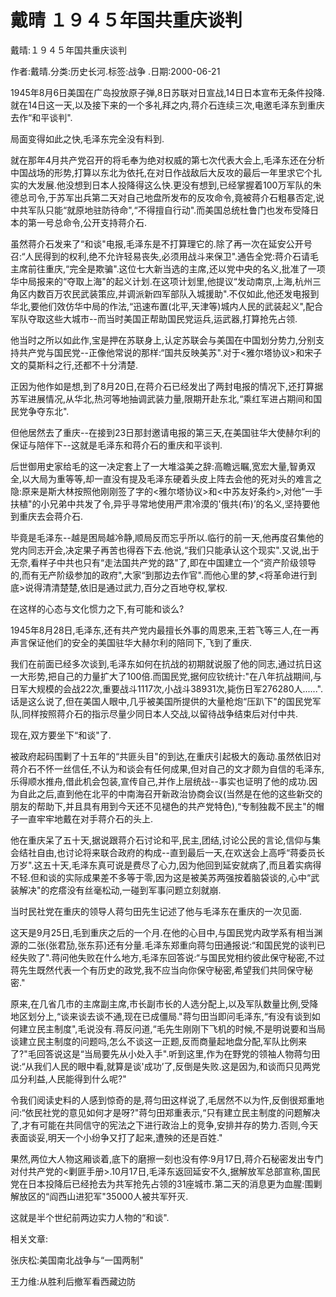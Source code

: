 # 戴晴  １９４５年国共重庆谈判    
    
戴晴:１９４５年国共重庆谈判    
作者:戴晴.分类:历史长河.标签:战争 .日期:2000-06-21    
1945年8月6日美国在广岛投放原子弹,8日苏联对日宣战,14日日本宣布无条件投降.就在14日这一天,以及接下来的一个多礼拜之内,蒋介石连续三次,电邀毛泽东到重庆去作“和平谈判".    
局面变得如此之快,毛泽东完全没有料到.    
就在那年4月共产党召开的将毛奉为绝对权威的第七次代表大会上,毛泽东还在分析中国战场的形势,打算以东北为依托,在对日作战敌后大反攻的最后一年里求它个扎实的大发展.他没想到日本人投降得这么快.更没有想到,已经掌握着100万军队的朱德总司令,于苏军出兵第二天对自己地盘所发布的反攻命令,竟被蒋介石粗暴否定,说中共军队只能“就原地驻防待命",“不得擅自行动".而美国总统杜鲁门也发布受降日本的第一号总命令,公开支持蒋介石.    
虽然蒋介石发来了“和谈"电报,毛泽东是不打算理它的.除了再一次在延安公开号召:“人民得到的权利,绝不允许轻易丧失,必须用战斗来保卫".通告全党:蒋介石请毛主席前往重庆,“完全是欺骗".这位七大新当选的主席,还以党中央的名义,批准了一项华中局报来的“夺取上海"的起义计划.在这项计划里,他提议“发动南京,上海,杭州三角区内数百万农民武装策应,并调派新四军部队入城援助".不仅如此,他还发电报到华北,要他们效仿华中局的作法,“迅速布置(北平,天津等)城内人民的武装起义",配合军队夺取这些大城市--而当时美国正帮助国民党运兵,运武器,打算抢先占领.    
他当时之所以如此作,宝是押在苏联身上,认定苏联会与美国在中国划分势力,分别支持共产党与国民党--正像他常说的那样:“国共反映美苏".对于<雅尔塔协议>和宋子文的莫斯科之行,还都不十分清楚.    
正因为他作如是想,到了8月20日,在蒋介石已经发出了两封电报的情况下,还打算据苏军进展情况,从华北,热河等地抽调武装力量,限期开赴东北,“乘红军进占期间和国民党争夺东北".    
但他居然去了重庆--在接到23日那封邀请电报的第三天,在美国驻华大使赫尔利的保证与陪伴下--这就是毛泽东和蒋介石的重庆和平谈判.    
后世御用史家给毛的这一决定套上了一大堆溢美之辞:高瞻远瞩,宽宏大量,智勇双全,以大局为重等等,却一直没有提及毛泽东硬着头皮上阵去会他的死对头的难言之隐:原来是斯大林按照他刚刚签了字的<雅尔塔协议>和<中苏友好条约>,对他“一手扶植"的小兄弟中共发了令,异乎寻常地使用严肃冷漠的'俄共(布)’的名义,坚持要他到重庆去会蒋介石.    
毕竟是毛泽东--越是困局越冷静,顺局反而忘乎所以.临行的前一天,他再度召集他的党内同志开会,决定果子再苦也得吞下去.他说,“我们只能承认这个现实".又说,出于无奈,看样子中共也只有“走法国共产党的路"了,即在中国建立一个“资产阶级领导的,而有无产阶级参加的政府",大家“到那边去作官".而他心里的梦,<将革命进行到底>说得清清楚楚,依旧是通过武力,百分之百地夺权,掌权.    
在这样的心态与文化惯力之下,有可能和谈么?    
1945年8月28日,毛泽东,还有共产党内最擅长外事的周恩来,王若飞等三人,在一再声言保证他们的安全的美国驻华大赫尔利的陪同下,飞到了重庆.    
我们在前面已经多次谈到,毛泽东如何在抗战的初期就说服了他的同志,通过抗日这一大形势,把自己的力量扩大了100倍.而国民党,据何应钦统计:"在八年抗战期间,与日军大规模的会战22次,重要战斗1117次,小战斗38931次,毙伤日军276280人......".话是这么说了,但在美国人眼中,几乎被美国所提供的大量枪炮“压趴下"的国民党军队,同样按照蒋介石的指示尽量少同日本人交战,以留待战争结束后对付中共.    
现在,双方要坐下“和谈"了.    
被政府起码围剿了十五年的“共匪头目"的到达,在重庆引起极大的轰动.虽然依旧对蒋介石不怀一丝信任,不认为和谈会有任何成果,但对自己的文才颇为自信的毛泽东,乐得顺水推舟,借此机会包装,宣传自己,并作上层统战--事实也证明了他的成功.因为自此之后,直到他在北平的中南海召开新政治协商会议(当然是在他的这些新交的朋友的帮助下,并且具有用到今天还不见褪色的共产党特色),“专制独裁不民主"的帽子一直牢牢地戴在对手蒋介石的头上.    
他在重庆呆了五十天,据说跟蒋介石讨论和平,民主,团结,讨论公民的言论,信仰与集会结社自由,也讨论将来联合政府的构成--直到最后一天,在欢送会上高呼“蒋委员长万岁".这五十天,毛泽东真可说是费尽了心力,因为他回到延安就病了,而且着实病得不轻.但和谈的实际成果差不多等于零,因为这是被美苏两强按着脑袋谈的,心中“武装解决"的疙瘩没有丝毫松动,一碰到军事问题立刻就崩.    
当时民社党在重庆的领导人蒋匀田先生记述了他与毛泽东在重庆的一次见面.    
这天是9月25日,毛到重庆之后的一个月.在他的心目中,与国民党内政学系有相当渊源的二张(张君劢,张东荪)还有分量.毛泽东郑重向蒋匀田通报说:“和国民党的谈判已经失败了".蒋问他失败在什么地方,毛泽东回答说:“与国民党相约彼此保守秘密,不过蒋先生既然代表一个有历史的政党,我不应当向你保守秘密,希望我们共同保守秘密."    
原来,在几省几市的主席副主席,市长副市长的人选分配上,以及军队数量比例,受降地区划分上,“谈来谈去谈不通,现在已成僵局."蒋匀田当即问毛泽东,“有没有谈到如何建立民主制度",毛说没有.蒋反问道,“毛先生刚刚下飞机的时候,不是明说要和当局谈建立民主制度的问题吗,怎么不谈这一正题,反而商量起地盘分配,军队比例来了?"毛回答说这是“当局要先从小处入手".听到这里,作为在野党的领袖人物蒋匀田说:“从我们人民的眼中看,就算是谈'成功’了,反倒是失败.这是因为,和谈而只见两党瓜分利益,人民能得到什么呢?"    
令我们阅读史料的人感到惊奇的是,蒋匀田这样说了,毛居然不以为忤,反倒很郑重地问:“依民社党的意见如何才是呀?"蒋匀田郑重表示,“只有建立民主制度的问题解决了,才有可能在共同信守的宪法之下进行政治上的竞争,安排并存的势力.否则,今天表面谈妥,明天一个小纷争又打了起来,遭殃的还是百姓."    
果然,两位大人物这厢谈着,底下的磨擦一刻也没有停:9月17日,蒋介石秘密发出专门对付共产党的<剿匪手册>.10月17日,毛泽东返回延安不久,据解放军总部宣称,国民党在日本投降后已经抢去为共军抢先占领的31座城市.第二天的消息更为血腥:围剿解放区的“阎西山进犯军"35000人被共军歼灭.    
这就是半个世纪前两边实力人物的“和谈".    
    
相关文章:    
张庆松:美国南北战争与“一国两制"    
王力维:从胜利后撤军看西藏边防